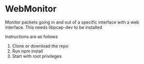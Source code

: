# WebMonitor

Monitor packets going in and out of a specific interface with a web interface. 
This needs libpcap-dev to be installed

Instructions are as follows
1. Clone or download the repo
2. Run npm install
3. Start with root privileges